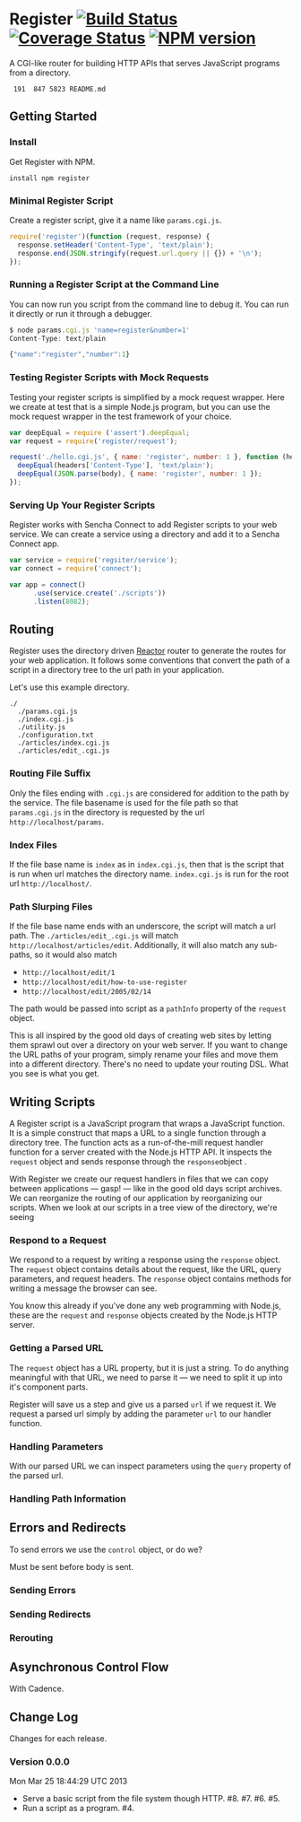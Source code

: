 # Register [![Build Status](https://secure.travis-ci.org/bigeasy/register.png?branch=master)](http://travis-ci.org/bigeasy/register) [![Coverage Status](https://coveralls.io/repos/bigeasy/register/badge.png?branch=master)](https://coveralls.io/r/bigeasy/register) [![NPM version](https://badge.fury.io/js/register.png)](http://badge.fury.io/js/register)

A CGI-like router for building HTTP APIs that serves JavaScript programs from a
directory.

```
 191  847 5823 README.md
```

## Getting Started



### Install

Get Register with NPM.

```
install npm register
```

### Minimal Register Script

Create a register script, give it a name like `params.cgi.js`.

```javascript
require('register')(function (request, response) {
  response.setHeader('Content-Type', 'text/plain');
  response.end(JSON.stringify(request.url.query || {}) + '\n');
});
```

### Running a Register Script at the Command Line

You can now run you script from the command line to debug it. You can run it
directly or run it through a debugger.

```javascript
$ node params.cgi.js 'name=register&number=1'
Content-Type: text/plain

{"name":"register","number":1}
```

### Testing Register Scripts with Mock Requests

Testing your register scripts is simplified by a mock request wrapper. Here we
create at test that is a simple Node.js program, but you can use the mock
request wrapper in the test framework of your choice.

```javascript
var deepEqual = require ('assert').deepEqual;
var request = require('register/request');

request('./hello.cgi.js', { name: 'register', number: 1 }, function (headers, body) {
  deepEqual(headers['Content-Type'], 'text/plain');
  deepEqual(JSON.parse(body), { name: 'register', number: 1 });
});

```

### Serving Up Your Register Scripts

Register works with Sencha Connect to add Register scripts to your web service.
We can create a service using a directory and add it to a Sencha Connect app.

```javascript
var service = require('regsiter/service');
var connect = require('connect');

var app = connect()
      .use(service.create('./scripts'))
      .listen(8082);
```

## Routing

Register uses the directory driven [Reactor](https://github.com/bigeasy/reactor)
router to generate the routes for your web application. It follows some
conventions that convert the path of a script in a directory tree to the url
path in your application.

Let's use this example directory.

```
./
  ./params.cgi.js
  ./index.cgi.js
  ./utility.js
  ./configuration.txt
  ./articles/index.cgi.js
  ./articles/edit_.cgi.js
```

### Routing File Suffix

Only the files ending with `.cgi.js` are considered for addition to the path by
the service. The file basename is used for the file path so that `params.cgi.js`
in the directory is requested by the url `http://localhost/params`.

### Index Files

If the file base name is `index` as in `index.cgi.js`, then that is the script
that is run when url matches the directory name. `index.cgi.js` is run for the
root url `http://localhost/`.

### Path Slurping Files

If the file base name ends with an underscore, the script will match a url path.
The `` ./articles/edit_.cgi.js `` will match `http://localhost/articles/edit`.
Additionally, it will also match any sub-paths, so it would also match

 * `http://localhost/edit/1`
 * `http://localhost/edit/how-to-use-register`
 * `http://localhost/edit/2005/02/14`

The path would be passed into script as a `pathInfo` property of the `request`
object.

This is all inspired by the good old days of creating web sites by letting them
sprawl out over a directory on your web server. If you want to change the URL
paths of your program, simply rename your files and move them into a different
directory. There's no need to update your routing DSL. What you see is what you
get.

## Writing Scripts

A Register script is a JavaScript program that wraps a JavaScript function. It
is a simple construct that maps a URL to a single function through a directory
tree. The function acts as a run-of-the-mill request handler function for a
server created with the Node.js HTTP API. It inspects the `request` object and
sends response through the `response`object .

With Register we create our request handlers in files that we can copy between
applications &mdash; gasp! &mdash; like in the good old days script archives. We
can reorganize the routing of our application by reorganizing our scripts. When
we look at our scripts in a tree view of the directory, we're seeing

### Respond to a Request

We respond to a request by writing a response using the `response` object. The
`request` object contains details about the request, like the URL, query
parameters, and request headers. The `response` object contains methods for
writing a message the browser can see.

You know this already if you've done any web programming with Node.js, these are
the `request` and `response` objects created by the Node.js HTTP server.

### Getting a Parsed URL

The `request` object has a URL property, but it is just a string. To do anything
meaningful with that URL, we need to parse it &mdash; we need to split it up
into it's component parts.

Register will save us a step and give us a parsed `url` if we request it. We
request a parsed url simply by adding the parameter `url` to our handler
function.

### Handling Parameters

With our parsed URL we can inspect parameters using the `query` property of the
parsed url.

### Handling Path Information

## Errors and Redirects

To send errors we use the `control` object, or do we?

Must be sent before body is sent.

### Sending Errors

### Sending Redirects

### Rerouting

## Asynchronous Control Flow

With Cadence.

## Change Log

Changes for each release.

### Version 0.0.0

Mon Mar 25 18:44:29 UTC 2013

 * Serve a basic script from the file system though HTTP. #8. #7. #6. #5.
 * Run a script as a program. #4.

